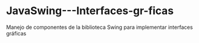 # JavaSwing---Interfaces-gr-ficas
Manejo de componentes de la biblioteca Swing para implementar interfaces gráficas
